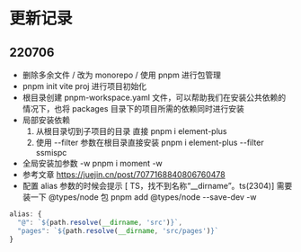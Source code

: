 # 更新记录

## 220706
- 删除多余文件 / 改为 monorepo / 使用 pnpm 进行包管理
- pnpm init vite proj 进行项目初始化
- 根目录创建 pnpm-workspace.yaml 文件，可以帮助我们在安装公共依赖的情况下，也将 packages 目录下的项目所需的依赖同时进行安装
- 局部安装依赖
  1. 从根目录切到子项目的目录 直接 pnpm i element-plus
  2. 使用 --filter 参数在根目录直接安装 pnpm i element-plus --filter ssmispc
- 全局安装加参数 -w  pnpm i moment -w
- 参考文章 https://juejin.cn/post/7077168840806760478
- 配置 alias 参数的时候会提示 [ TS，找不到名称“__dirname”。ts(2304)]
  需要装一下 @types/node 包 
  pnpm add @types/node --save-dev -w
```js
alias: {
  "@": `${path.resolve(__dirname, 'src')}`,
  "pages": `${path.resolve(__dirname, 'src/pages')}`
}
``` 

